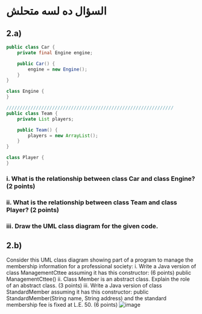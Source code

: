 # السؤال ده لسه متحلش  
## 2.a)
``` java
public class Car {
    private final Engine engine;

    public Car() {
        engine = new Engine();
    }
}

class Engine {
}

//////////////////////////////////////////////////////////////
public class Team {
    private List players;

    public Team() {
        players = new ArrayList();
    }
}

class Player {
}

```
### i. What is the relationship between class Car and class Engine? (2 points)
### ii. What is the relationship between class Team and class Player? (2 points)
### iii. Draw the UML class diagram for the given code. 


## 2.b) 
Consider this UML class diagram showing part of a program to manage the membership information for a
professional society:
i. Write a Java version of class ManagementCttee assuming it has this constructor: (6 points)
public ManagementCttee()
ii. Class Member is an abstract class. Explain the role of an abstract class. (3 points)
iii. Write a Java version of class StandardMember assuming it has this constructor:
public StandardMember(String name, String address)
and the standard membership fee is fixed at L.E. 50. (6 points)
![image](https://github.com/AhmedBakrXI/-java-exams/assets/114930002/9f7ba6ba-0454-4c2f-8374-8b0f75c80ce1)









